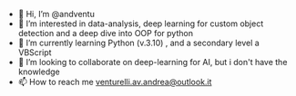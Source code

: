- 👋 Hi, I’m @andventu
- 👀 I’m interested in data-analysis, deep learning for custom object detection and a deep dive into OOP for python
- 🌱 I’m currently learning Python (v.3.10) , and a secondary level a VBScript
- 💞️ I’m looking to collaborate on deep-learning for AI, but i don't have the knowledge
- 📫 How to reach me venturelli.av.andrea@outlook.it

<!---
andventu/andventu is a ✨ special ✨ repository because its `README.md` (this file) appears on your GitHub profile.
You can click the Preview link to take a look at your changes.
--->
